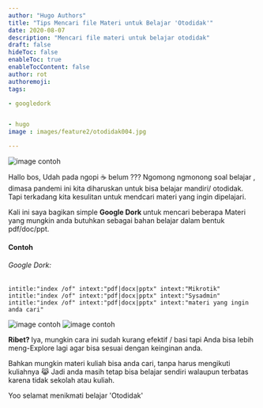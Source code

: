 ```yaml
---
author: "Hugo Authors"
title: "Tips Mencari file Materi untuk Belajar 'Otodidak'"
date: 2020-08-07
description: "Mencari file materi untuk belajar otodidak"
draft: false
hideToc: false
enableToc: true
enableTocContent: false
author: rot
authoremoji:
tags:

- googledork


- hugo
image : images/feature2/otodidak004.jpg

---
```


![image contoh](/images/feature1/lee.png)

Hallo bos, Udah pada ngopi :coffee: belum ???
Ngomong ngmonong soal belajar , dimasa pandemi ini kita diharuskan untuk bisa belajar mandiri/ otodidak. Tapi terkadang kita kesulitan untuk mendcari materi yang ingin dipelajari.

Kali ini saya bagikan simple <b> Google Dork </b> untuk mencari beberapa Materi yang mungkin anda butuhkan sebagai bahan belajar dalam bentuk pdf/doc/ppt.

####    Contoh

###### Google Dork:
    intitle:"index /of" intext:"pdf|docx|pptx" intext:"Mikrotik"
    intitle:"index /of" intext:"pdf|docx|pptx" intext:"Sysadmin"
    intitle:"index /of" intext:"pdf|docx|pptx" intext:"materi yang ingin anda cari"

![image contoh](/images/feature1/Mikrotik1.png)
![image contoh](/images/feature1/cisco1.png)

<b> Ribet? </b >
Iya, mungkin cara ini sudah kurang efektif / basi tapi Anda bisa lebih meng-Explore lagi agar bisa sesuai dengan keinginan anda. 

Bahkan mungkin materi kuliah bisa anda cari, tanpa harus mengikuti kuliahnya    :joy_cat:
Jadi anda masih tetap bisa belajar sendiri walaupun terbatas karena tidak sekolah atau kuliah.


Yoo selamat menikmati belajar 'Otodidak' 



